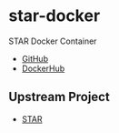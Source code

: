 # star-docker

STAR Docker Container

* [GitHub](https://github.com/informationsea/star-docker)
* [DockerHub](https://hub.docker.com/r/informationsea/star)

## Upstream Project

* [STAR](https://github.com/alexdobin/STAR)
